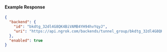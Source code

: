 <!-- Code generated for API Clients. DO NOT EDIT. -->

#### Example Response

```json
{
  "backend": {
    "id": "bkdtg_32dl4G8QK4BiVAMB4YH94hvYqyJ",
    "uri": "https://api.ngrok.com/backends/tunnel_group/bkdtg_32dl4G8QK4BiVAMB4YH94hvYqyJ"
  },
  "enabled": true
}
```
